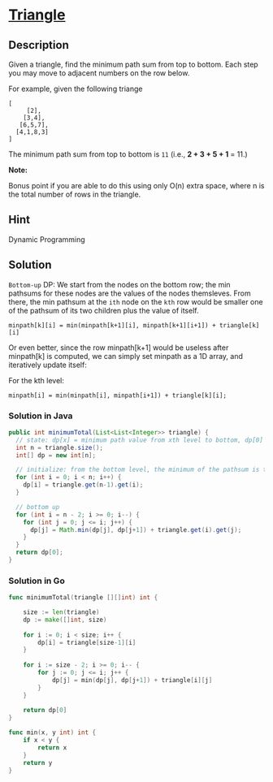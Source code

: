 # [Triangle](https://leetcode.com/problems/triangle/)

## Description

Given a triangle, find the minimum path sum from top to bottom. Each step you may move to adjacent numbers on the row below.

For example, given the following triange

```
[
     [2],
    [3,4],
   [6,5,7],
  [4,1,8,3]
]
```

The minimum path sum from top to bottom is `11` (i.e., **2 + 3 + 5 + 1** = 11.)

**Note:**

Bonus point if you are able to do this using only O(n) extra space, where n is the total number of rows in the triangle.

## Hint

Dynamic Programming

## Solution

`Bottom-up` DP: We start from the nodes on the bottom row; the min pathsums for these nodes are the values of the nodes themsleves.
From there, the min pathsum at the `ith` node on the `kth` row would be smaller one of the pathsum of its two children plus the value of itself.

```
minpath[k][i] = min(minpath[k+1][i], minpath[k+1][i+1]) + triangle[k][i]
```

Or even better, since the row minpath[k+1] would be useless after minpath[k] is computed, we can simply set minpath as a 1D array, and iteratively update itself: 

For the kth level:

```
minpath[i] = min(minpath[i], minpath[i+1]) + triangle[k][i];
```

### Solution in Java

```java
public int minimumTotal(List<List<Integer>> triangle) {
  // state: dp[x] = minimum path value from xth level to bottom, dp[0] means the top level to bottom
  int n = triangle.size();
  int[] dp = new int[n];

  // initialize: from the bottom level, the minimum of the pathsum is the number itself on the bottom level
  for (int i = 0; i < n; i++) {
    dp[i] = triangle.get(n-1).get(i);
  }

  // bottom up
  for (int i = n - 2; i >= 0; i--) {
    for (int j = 0; j <= i; j++) {
      dp[j] = Math.min(dp[j], dp[j+1]) + triangle.get(i).get(j);
    }
  }
  return dp[0];
}
```

### Solution in Go

```go
func minimumTotal(triangle [][]int) int {

    size := len(triangle)
    dp := make([]int, size)
    
    for i := 0; i < size; i++ {
        dp[i] = triangle[size-1][i]
    }
    
    for i := size - 2; i >= 0; i-- {
        for j := 0; j <= i; j++ {
            dp[j] = min(dp[j], dp[j+1]) + triangle[i][j]
        }
    }
    
    return dp[0]
}

func min(x, y int) int {
    if x < y {
        return x
    }
    return y
}
```